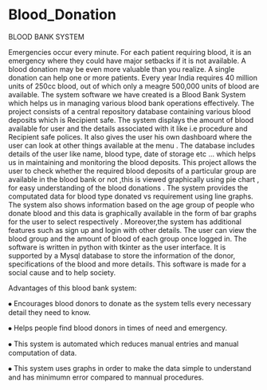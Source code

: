 # Blood_Donation

BLOOD BANK SYSTEM

Emergencies occur every minute. For each patient requiring blood, it is an emergency where they could have major setbacks if it is not available. A blood donation may be even more valuable than you realize. A single donation can help one or more patients. Every year India requires 40 million units of 250cc blood, out of which only a meagre 500,000 units of blood are available. The system software we have created is a Blood Bank System which helps us in managing various blood bank operations effectively. 
The project consists of a central repository database containing various blood deposits which is Recipient safe. The system displays the amount of blood available for user and the details associated with it like i.e procedure and Recipient safe polices. It also gives the user his own dashboard where the user can look at other things available at the menu . The database includes details of the user like name,  blood type, date of storage etc ... which helps us in maintaining and monitoring the blood deposits. 
This project allows the user to check whether the required blood deposits of a particular group are available in the blood bank or not ,this is viewed graphically using pie chart , for easy understanding of the blood donations . The system provides the computated data for blood type donated vs requirement using line graphs.
The system also shows information based on the age group of people who donate blood and this data is graphically available in the form of bar graphs for the user to select respectively . Moreover,the system has additional features such as sign up and login with other details. The user can view the blood group and the amount of blood of each group once logged in. The software is written in python with tkinter as the user interface. It is supported by a Mysql database to store the information of the donor, specifications of the blood and more details. This software is made for a social cause and to help society. 

Advantages of this blood bank system:

⦁	Encourages blood donors to donate as the system tells every necessary detail they need to know.

⦁	Helps people find blood donors in times of need and emergency. 

⦁	This system is automated which reduces manual entries and manual computation of data.

⦁	This system uses graphs in order to make the data simple to understand and has minimumn error compared to mannual procedures.
